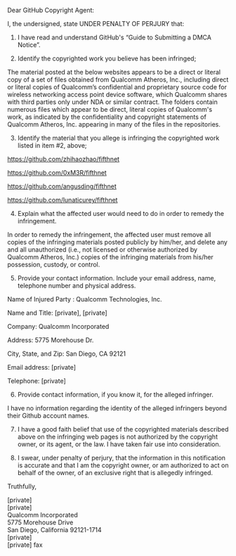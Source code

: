 Dear GitHub Copyright Agent:

 

I, the undersigned, state UNDER PENALTY OF PERJURY that:

 

1) I have read and understand GitHub's “Guide to Submitting a DMCA Notice”.

 

2) Identify the copyrighted work you believe has been infringed;

The material posted at the below websites appears to be a direct or literal copy of a set of files obtained from Qualcomm Atheros, Inc., including direct or literal copies of Qualcomm’s confidential and proprietary source code for wireless networking access point device software, which Qualcomm shares with third parties only under NDA or similar contract.  The folders contain numerous files which appear to be direct, literal copies of Qualcomm's work, as indicated by the confidentiality and copyright statements of Qualcomm Atheros, Inc. appearing in many of the files in the repositories.

 

3) Identify the material that you allege is infringing the copyrighted work listed in item #2, above;

 

https://github.com/zhihaozhao/fifthnet

https://github.com/0xM3R/fifthnet

https://github.com/angusding/fifthnet

https://github.com/lunaticurey/fifthnet

 

4) Explain what the affected user would need to do in order to remedy the infringement.

 

In order to remedy the infringement, the affected user must remove all copies of the infringing materials posted publicly by him/her, and delete any and all unauthorized (i.e., not licensed or otherwise authorized by Qualcomm Atheros, Inc.) copies of the infringing materials from his/her possession, custody, or control.

 

5) Provide your contact information. Include your email address, name, telephone number and physical address.

 

Name of Injured Party : Qualcomm Technologies, Inc.

Name and Title: [private], [private]

Company: Qualcomm Incorporated

Address: 5775 Morehouse Dr.

City, State, and Zip: San Diego, CA  92121

Email address:  [private]

Telephone: [private]

 

6)  Provide contact information, if you know it, for the alleged infringer.

 

I have no information regarding the identity of the alleged infringers beyond their Github account names.

 

7)  I have a good faith belief that use of the copyrighted materials described above on the infringing web pages is not authorized by the copyright owner, or its agent, or the law. I have taken fair use into consideration.

 

8)  I swear, under penalty of perjury, that the information in this notification is accurate and that I am the copyright owner, or am authorized to act on behalf of the owner, of an exclusive right that is allegedly infringed.

 

 

Truthfully,

 

 

 

[private]    
[private]  
Qualcomm Incorporated  
5775 Morehouse Drive  
San Diego, California 92121-1714  
[private]  
[private] fax
